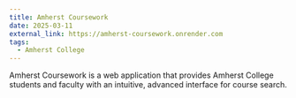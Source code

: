 ```yaml
---
title: Amherst Coursework
date: 2025-03-11
external_link: https://amherst-coursework.onrender.com
tags:
  - Amherst College
---
```


Amherst Coursework is a web application that provides Amherst College students and faculty with an intuitive, advanced interface for course search.
<!--more-->
